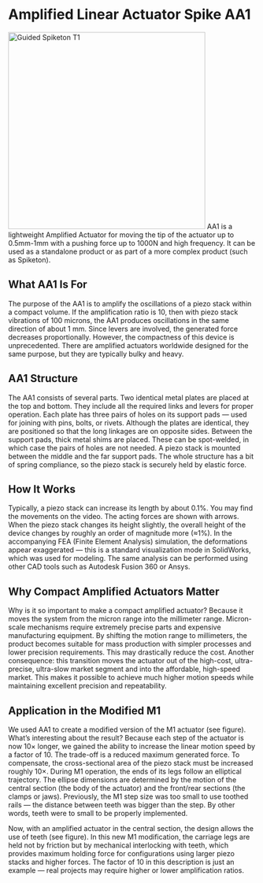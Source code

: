 # Amplified Linear Actuator Spike AA1

<img src="images/Spiketon T1.png" alt="Guided Spiketon T1" width="400">
AA1 is a lightweight Amplified Actuator for moving the tip of the actuator up to 0.5mm-1mm with a pushing force up to 1000N and high frequency. It can be used as a standalone product or as part of a more complex product (such as Spiketon).

## What AA1 Is For

The purpose of the AA1 is to amplify the oscillations of a piezo stack within a compact volume.
 If the amplification ratio is 10, then with piezo stack vibrations of 100 microns, the AA1 produces oscillations in the same direction of about 1 mm.
 Since levers are involved, the generated force decreases proportionally. However, the compactness of this device is unprecedented.
There are amplified actuators worldwide designed for the same purpose, but they are typically bulky and heavy.

## AA1 Structure

The AA1 consists of several parts.
 Two identical metal plates are placed at the top and bottom. They include all the required links and levers for proper operation.
 Each plate has three pairs of holes on its support pads — used for joining with pins, bolts, or rivets. 
 Although the plates are identical, they are positioned so that the long linkages are on opposite sides.
Between the support pads, thick metal shims are placed. These can be spot-welded, in which case the pairs of holes are not needed.
 A piezo stack is mounted between the middle and the far support pads.
 The whole structure has a bit of spring compliance, so the piezo stack is securely held by elastic force.

## How It Works

Typically, a piezo stack can increase its length by about 0.1%.
 You may find the movements on the video. The acting forces are shown with arrows.
 When the piezo stack changes its height slightly, the overall height of the device changes by roughly an order of magnitude more (≈1%).
In the accompanying FEA (Finite Element Analysis) simulation, the deformations appear exaggerated — this is a standard visualization mode in SolidWorks, which was used for modeling.
 The same analysis can be performed using other CAD tools such as Autodesk Fusion 360 or Ansys.

## Why Compact Amplified Actuators Matter

Why is it so important to make a compact amplified actuator?
 Because it moves the system from the micron range into the millimeter range.
 Micron-scale mechanisms require extremely precise parts and expensive manufacturing equipment.
 By shifting the motion range to millimeters, the product becomes suitable for mass production with simpler processes and lower precision requirements. This may drastically reduce the cost.
Another consequence: this transition moves the actuator out of the high-cost, ultra-precise, ultra-slow market segment and into the affordable, high-speed market.
 This makes it possible to achieve much higher motion speeds while maintaining excellent precision and repeatability.

## Application in the Modified M1

We used AA1  to create a modified version of the M1 actuator (see figure).
What’s interesting about the result?
 Because each step of the actuator is now 10× longer, we gained the ability to increase the linear motion speed by a factor of 10.
The trade-off is a reduced maximum generated force.
 To compensate, the cross-sectional area of the piezo stack must be increased roughly 10×.
During M1 operation, the ends of its legs follow an elliptical trajectory.
 The ellipse dimensions are determined by the motion of the central section (the body of the actuator) and the front/rear sections (the clamps or jaws).
Previously, the M1 step size was too small to use toothed rails — the distance between teeth was bigger than the step. By other words, teeth were to small to be properly implemented. 

 Now, with an amplified actuator in the central section, the design allows the use of teeth (see figure).
In this new M1 modification, the carriage legs are held not by friction but by mechanical interlocking with teeth, which provides maximum holding force for configurations using larger piezo stacks and higher forces.
The factor of 10 in this description is just an example — real projects may require higher or lower amplification ratios.

  
